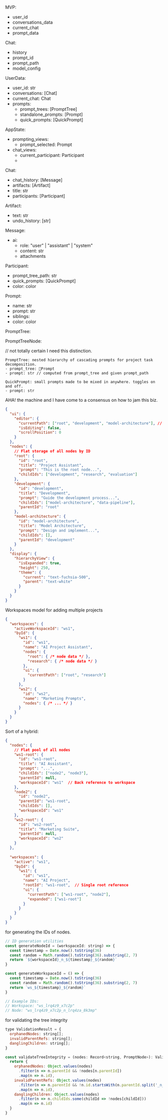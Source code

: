 

MVP:
- user_id
- conversations_data
- current_chat
- prompt_data


Chat:
- history
- prompt_id
- prompt_path
- model_config



UserData:
- user_id: str
- conversations: [Chat]
- current_chat: Chat
- prompts: 
  - prompt_trees: [PromptTree]
  - standalone_prompts: [Prompt]
  - quick_prompts: [QuickPrompt]


AppState:
- prompting_views:
  - prompt_selected: Prompt
- chat_views:
  - current_participant: Participant
  - 



Chat:
- chat_history: [Message]
- artifacts: [Artifact]
- title: str
- participants: [Participant]

Artifact:
- text: str
- undo_history: [str]


Message:
- ai:
  - role: "user" | "assistant" | "system"
  - content: str
  - attachments


Participant: 
- prompt_tree_path: str
- quick_prompts: [QuickPrompt]
- color: color

Prompt:
- name: str
- prompt: str
- siblings: 
- color: color


PromptTree:


PromptTreeNode:

// not totally certain I need this distinction.

    PromptTree: nested hierarchy of cascading prompts for project task decomposition. 
    - prompt_tree: 🌱Prompt 
    - prompt: str // computed from prompt_tree and given prompt_path

    QuickPrompt: small prompts made to be mixed in anywhere. toggles on and off. 
    - prompt: str





AHA! the machine and I have come to a consensus on how to jam this biz. 

```json
{
  "ui": {
    "editor": {
      "currentPath": ["root", "development", "model-architecture"], // IDs that form path
      "isEditing": false,
      "scrollPosition": 0
    }
  },
  "nodes": {
    // Flat storage of all nodes by ID
    "root": {
      "id": "root",
      "title": "Project Assistant",
      "prompt": "This is the root node...",
      "childIds": ["development", "research", "evaluation"]
    },
    "development": {
      "id": "development",
      "title": "Development",
      "prompt": "Guide the development process...",
      "childIds": ["model-architecture", "data-pipeline"],
      "parentId": "root"
    },
    "model-architecture": {
      "id": "model-architecture",
      "title": "Model Architecture",
      "prompt": "Design and implement...",
      "childIds": [],
      "parentId": "development"
    }
  },
  "display": {
    "hierarchyView": {
      "isExpanded": true,
      "height": 250,
      "theme": {
        "current": "text-fuchsia-500",
        "parent": "text-white"
      }
    }
  }
}
```

Workspaces model for adding multiple projects
```json
{
  "workspaces": {
    "activeWorkspaceId": "ws1",
    "byId": {
      "ws1": {
        "id": "ws1",
        "name": "AI Project Assistant",
        "nodes": {
          "root": { /* node data */ },
          "research": { /* node data */ }
        },
        "ui": {
          "currentPath": ["root", "research"]
        }
      },
      "ws2": {
        "id": "ws2",
        "name": "Marketing Prompts",
        "nodes": { /* ... */ }
      }
    }
  }
}
```


Sort of a hybrid:
```json
{
  "nodes": {
    // Flat pool of all nodes
    "ws1-root": {
      "id": "ws1-root",
      "title": "AI Assistant",
      "prompt": "...",
      "childIds": ["node2", "node3"],
      "parentId": null,
      "workspaceId": "ws1"  // Back reference to workspace
    },
    "node2": {
      "id": "node2",
      "parentId": "ws1-root",
      "childIds": [],
      "workspaceId": "ws1"
    },
    "ws2-root": {
      "id": "ws2-root",
      "title": "Marketing Suite",
      "parentId": null,
      "workspaceId": "ws2"
    }
  },
  
  "workspaces": {
    "active": "ws1",
    "byId": {
      "ws1": {
        "id": "ws1",
        "name": "AI Project",
        "rootId": "ws1-root",  // Single root reference
        "ui": {
          "currentPath": ["ws1-root", "node2"],
          "expanded": ["ws1-root"]
        }
      }
    }
  }
}
```

for generating the IDs of nodes. 
```js
// ID generation utilities
const generateNodeId = (workspaceId: string) => {
  const timestamp = Date.now().toString(36)
  const random = Math.random().toString(36).substring(2, 7)
  return `${workspaceId}_n_${timestamp}_${random}`
}

const generateWorkspaceId = () => {
  const timestamp = Date.now().toString(36)
  const random = Math.random().toString(36).substring(2, 7)
  return `ws_${timestamp}_${random}`
}

// Example IDs:
// Workspace: "ws_lrq4z9_x7c2p"
// Node: "ws_lrq4z9_x7c2p_n_lrq4za_8k3mp"
```

for validating the tree integrity
```js
type ValidationResult = {
  orphanedNodes: string[];
  invalidParentRefs: string[];
  danglingChildren: string[];
}

const validateTreeIntegrity = (nodes: Record<string, PromptNode>): ValidationResult => {
  return {
    orphanedNodes: Object.values(nodes)
      .filter(n => n.parentId && !nodes[n.parentId])
      .map(n => n.id),
    invalidParentRefs: Object.values(nodes)
      .filter(n => n.parentId && !n.id.startsWith(n.parentId.split('_n_')[0]))
      .map(n => n.id),
    danglingChildren: Object.values(nodes)
      .filter(n => n.childIds.some(childId => !nodes[childId]))
      .map(n => n.id)
  }
}
```